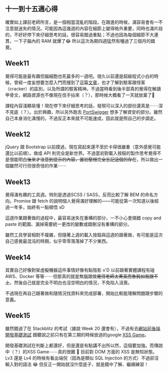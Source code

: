 ## 十一到十五週心得

確實如上課前老師所言，是一個相當混亂的階段。在跟進的時候，滿容易會有一不注意就迷失的情況。可能因為這幾週的內容在細節上變得格外重要，同時也滿片段的，不好好停下來仔細思考的話，很容易錯過重點；不過也因為每個細節不大連貫，一下子腦內的 RAM 就爆了😂 所以這次為期四週猛然有種過了三個月的錯覺。

## Week11

覺得可能是最有趣但腦細胞也死最多的一週吧。很久以前還是超級程式小白的時候，曾經一度妄想要怎麼入門而搜到了這篇[文章](https://www.angelfire.com/ok/leekawo/hacker.htm)，也才了解到駭客跟怪客（cracker）的區別，以及所謂的駭客精神。不過當時看到後半部真的覺得在解讀甲骨文，網路資源也不像現在信手拈來（？），那時候大概看了一天就放棄了🤣 

課程內容淺顯易懂！現在停下來仔細思考的話，發現可以深入的部份還真是⋯⋯深不見底（？）。出於興趣，所以另外跑去 [PortSwigger](https://portswigger.net/web-security) 想多了解資安的部分。雖然自己本身消化滿慢的，不過反正本來就不可能速成，因此就是照自己的步調走。

## Week12

jQuery 跟 Bootstrap 以前摸過，現在寫起來還不至於卡得很嚴重（意外感覺可能還比以前順）。做成 API 則完全是新世界。不過當初對載入按鈕的製作思考覺得不是很能明白~~後來才注意到提示的內容，當初壓根完全忘記這個的存在~~，所以做出一個雖然可行但很奇怪的作業⋯⋯

## Week13

覺得滿有趣的工具週。特別是透過SCSS / SASS，反而比較了解 BEM 的命名方向。Promise 跟 fetch 的說明個人覺得滿好理解的——可能從第一次知道以後經過一年多，始終有一點頓悟 xD 

這週作業跟著做的過程中，最容易迷失在重構的部分，一不小心會搞錯 copy and paste 的範圍、漏掉需要統一更改的變數或錯刪沒有重構的部分。

雖然工具學習相對不複雜，但隨著上週的載入按鈕與這週的跟著做，有可能是這次自己感覺最混沌的時期，似乎零零落落掉了不少東西。

## Week14

其實自己好像對架虛擬機器這件事情好像有點陰影 x'D 以前跟著實體課程有碰AWS、Docker 等等⋯⋯但那真的就是無腦跟做~~覺得老師太菁英而魯鈍如我跟不上~~，然後自己就是完全不明白也沒空明白的情況，不免陷入沮喪。

不過現在再自己跟著做和隨情況找資料來完成部署，開始比較能理解問題跟步驟的意義。

## Week15

雖然錯過了在 Stackblitz 的考試（據說 Week 20 還會有），不過有去[網站前後端開發基礎測試](https://github.com/Lidemy/mentor-program-3rd/issues/5) 跟聽說之前只有在第三期的時候放過的google [XSS Game](https://xss-game.appspot.com/?TB_iframe=true&width=370.8&height=658.8)。

開發基礎測試在判斷上都還好，但是還是有點講不出所以然，這個要加強。而傳說中（？）的XSS Game⋯⋯真的很難 🤣 目前對 DOM 方面的 XSS 是無知狀態。Lv3 還是 Lv4 的時候有看出端倪（因為是類似 SQL Injection 的方式）不過卻沒輸入對的語法 😂 但反正一開始就沒什麼底子，就是錯中了解、繼續練習！

